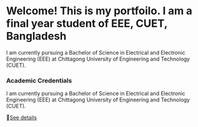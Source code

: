 # Welcome! This is my portfoilo. I am a final year student of EEE, CUET, Bangladesh

I am currently pursuing a Bachelor of Science in Electrical and Electronic Engineering (EEE) at Chittagong University of Engineering and Technology (CUET).


### Academic Credentials

I am currently pursuing a Bachelor of Science in Electrical and Electronic Engineering (EEE) at Chittagong University of Engineering and Technology (CUET).

🔗[See details](https://nusrat008.github.io/Portfolio/Education)
